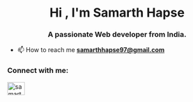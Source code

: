 <h1 align="center">Hi , I'm Samarth Hapse</h1>
<h3 align="center">A passionate Web developer from India.</h3>

- 📫 How to reach me **samarthhapse97@gmail.com**

<h3 align="left">Connect with me:</h3>
<p align="left">
<a href="https://linkedin.com/in/samarth hapse" target="blank"><img align="center" src="https://raw.githubusercontent.com/rahuldkjain/github-profile-readme-generator/master/src/images/icons/Social/linked-in-alt.svg" alt="samarth hapse" height="30" width="40" /></a>
</p>
